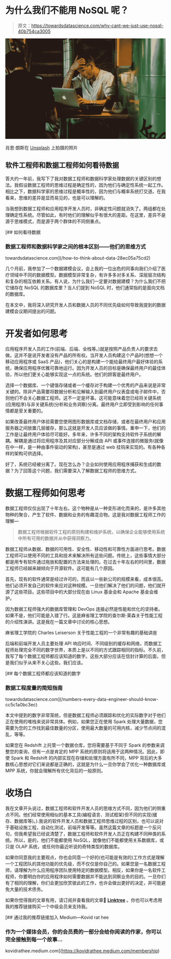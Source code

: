 # 为什么我们不能用 NoSQL 呢？

> 原文：<https://towardsdatascience.com/why-cant-we-just-use-nosql-40b754ca3005>

![](img/e6395d4d4a73624830c4bafd2aa00f19.png)

肖恩·朗斯在 [Unsplash](https://unsplash.com/s/photos/thought?utm_source=unsplash&utm_medium=referral&utm_content=creditCopyText) 上拍摄的照片

## 软件工程师和数据工程师如何看待数据

答大约一年前，我写下了我对数据工程师和数据科学家处理数据的关键区别的想法。我假设数据工程师的思维过程是确定性的，因为他们与确定性系统一起工作。相比之下，数据科学家的思维过程是概率性的，因为他们与概率系统打交道。在我看来，思维的差异是显而易见的，也是可以理解的。

当我想到数据工程师和应用程序开发人员时，非确定性问题就消失了。两组都在处理确定性系统。尽管如此，有时他们的理解似乎有很大的差距。在这里，差异不是源于思维模式，而是源于两个群体的不同侧重点。

[](/how-to-think-about-data-28ec05a75cd2) [## 如何看待数据

### 数据工程师和数据科学家之间的根本区别——他们的思维方式

towardsdatascience.com](/how-to-think-about-data-28ec05a75cd2) 

几个月前，我参加了一个数据建模会议，会上我的一位出色的同事向我们介绍了医疗领域中不同的数据模型。数据模型非常复杂，有许多多对多关系、深层层次结构和复杂的相互依赖关系。有人说，为什么我们一定要对数据建模？为什么我们不把它储存在 NoSQL 的数据库里？当人们提到 NoSQL 时，他们通常指的是面向文档的数据库。

在本文中，我将深入研究开发人员和数据人员的不同优先级如何导致我提到的数据建模会议期间提出的问题。

# 开发者如何思考

应用程序开发人员的工作(前端、后端、全栈等。)就是按照产品负责人的要求去做。这并不是说开发者没有产品的所有权。当开发人员构建这个产品时(想想一个移动应用程序或 SaaS 产品)，他们关心的是构建一个能给最终用户最好体验的系统，确保应用程序优雅可靠地运行。因为开发人员的目标是确保最终用户的最佳体验，所以他们更关心能够实现这一点的系统。他们的顾客是最终用户。

选择一个数据库、一个键值存储或者一个缓存对于构建一个优秀的产品来说是非常关键的。除非产品需要将数据分析和见解输入到最终用户仪表盘或电子邮件中，否则他们不会关心数据工程师。这不一定是坏事。这可能意味着您已经将关键系统(应用程序)与非关键系统(分析和业务洞察)分离。最终用户立即受到影响的任何事情都是至关重要的。

如果改善最终用户体验需要您使用图形数据库或文档存储，或者在最终用户和应用服务器之间放置几层缓存，那么这就是开发人员应该做的事情。重申一下，他们的工作是让最终用户体验尽可能好。多年来，许多不同的架构支持软件子系统的解耦。解耦是通过将应用程序及其对应部分分解成由 API 或事件连接的微服务(就像在中一样，是一种由事件驱动的架构)，甚至是通过 web 挂钩来实现的。有各种各样的架构可供选择。

好了，系统已经被分离了。现在怎么办？企业如何使用应用程序捕获和生成的数据？为了回答这个问题，我们需要深入了解数据工程师的思维方式。

# 数据工程师如何思考

数据工程师仅仅出现了十年左右。这个物种是从一种变形进化而来的，是许多其他物种的聚合，产生了软件、数据和业务的有趣混合物。这是我对数据工程师工作的理解—

> 数据工程师根据软件工程的原则构建和维护系统，以确保企业能够使用系统中所有可用的数据并从中获得洞察力。

数据工程师从数据、数据的可用性、安全性、移动性和可靠性方面进行思考。数据工程师可以使用不同的工具和技术来解决所有这些问题。传统上，这些事情大部分都是用专有软件通过拖放和配置的方法来处理的。在过去十年左右的时间里，数据工程师已经越来越倾向于开源软件。这可能有几个原因。

首先，现有的软件通常是经过许可的，而且以一些新公司的规模来看，成本很高。他们必须开发自己的软件来应对这种规模。一旦他们解决了他们的问题，他们就开源了这些项目。这些项目中的大部分现在由 Linux 基金会和 Apache 基金会维护。

因为数据工程师强大的数据库管理和 DevOps 连接必然是性能和优化的坚持者。如果不是，他们可能是入错了行。这是麻省理工学院的查尔斯·莱森关于性能工程的介绍性演讲。这是我在一篇文章中讨论的核心思想。

麻省理工学院的 Charles Leiserson 关于性能工程的一个非常有趣的基础讲座

后端和前端开发人员主要处理 API 响应时间、不同级别的缓存和网络，而数据工程师处理完全不同的数字世界，本质上是以不同的方式跟踪相同的指标。不久前，我写了每个数据工程师都应该知道的数字。这些大部分应该在信封计算的后面，但是我们似乎从来不关心这些。我们应该。

[](/numbers-every-data-engineer-should-know-cc5c1a0bc3ec) [## 每个数据工程师都应该知道的数字

### 数据工程度量的简短指南

towardsdatascience.com](/numbers-every-data-engineer-should-know-cc5c1a0bc3ec) 

本文中提到的数字非常笼统，但是数据工程师必须跟踪和优化的实际数字对于他们正在使用的堆栈来说非常具体。例如，如果您正在使用 Spark 处理大量数据，您需要为您的工作找到最佳数量的分区，使用最大数量的可用内核，减少节点间的混乱，等等。

如果您在 Redshift 上托管一个数据仓库，您将需要基于不同于 Spark 的参数来调整您的查询，但有一点是肯定的 MPP 系统的原则将适用于这两种情况。因此，即使 Spark 和 Redshift 的内部实现在存储和处理方面有所不同，MPP 背后的大多数核心思想对它们来说都是正确的，这就是为什么一旦你学会了优化一种数据库或 MPP 系统，你就会理解所有优化背后的一般原则。

# 收场白

我在文章开头说过，数据工程师和软件开发人员的思维方式不同，因为他们的侧重点不同。他们经常使用相似的基本工具(编程语言、测试框架)但不同的实现(缓存、数据库等)。).我说的软件开发人员和数据工程师思维过程的区别，也可以说对于基础设施工程，自动化测试，前端开发等等。虽然这篇文章的标题是一个反问句，但我希望我已经说清楚了，数据工程师和软件开发人员正在构建不同种类的系统。所以，是的，他们不能都使用 NoSQL，就像他们不能都使用关系数据库，或只是 OLAP 系统，或任何你最近听说的奇特类型的数据库。

如果你同意我的主要观点，你也会同意一个好的(也可能是有效的)工作方式是理解一个工程团队的其他功能的优先级，而不仅仅是你自己的。如果您是一名数据工程师，请理解为什么应用程序团队使用特定的数据模型。相反，如果你是一名软件工程师，你要明白你的应用程序如何需要数据并不能达到洞察业务的目的。一旦你们有了相同的理解，你们会更加欣赏彼此的工作，也许会做出更好的决定，并可能避免大量的技术债务。

如果你觉得我的文章有用，请订阅并查看我的文章🌲 [**Linktree**](linktree.com/kovid) 。你也可以考虑用我的推荐链接购买一个中级会员来支持我。

[](https://kovidrathee.medium.com/membership) [## 通过我的推荐链接加入 Medium—Kovid rat hee

### 作为一个媒体会员，你的会员费的一部分会给你阅读的作家，你可以完全接触到每一个故事…

kovidrathee.medium.com\](https://kovidrathee.medium.com/membership)